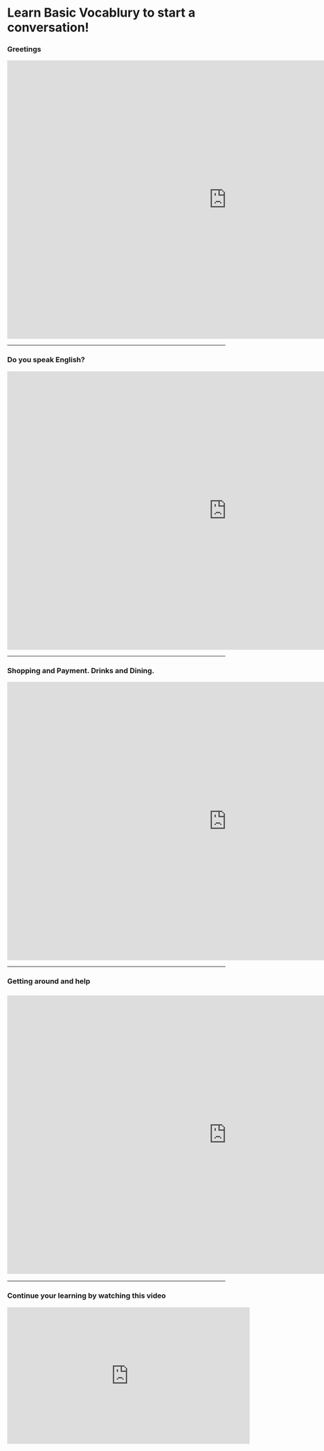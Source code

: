 <h1> Learn Basic Vocablury to start a conversation! </h1>
<h3> Greetings </h3>
<iframe src="https://h5p.org/h5p/embed/364527" width="1012" height="642" frameborder="0" allowfullscreen="allowfullscreen"></iframe><script src="https://h5p.org/sites/all/modules/h5p/library/js/h5p-resizer.js" charset="UTF-8"></script> 
<hr>
<h3> Do you speak English?</h3>
<iframe src="https://h5p.org/h5p/embed/406960" width="1012" height="642" frameborder="0" allowfullscreen="allowfullscreen"></iframe><script src="https://h5p.org/sites/all/modules/h5p/library/js/h5p-resizer.js" charset="UTF-8"></script>
<hr>
<h3> Shopping and Payment. Drinks and Dining.</h3>
<iframe src="https://h5p.org/h5p/embed/406964" width="1012" height="642" frameborder="0" allowfullscreen="allowfullscreen"></iframe><script src="https://h5p.org/sites/all/modules/h5p/library/js/h5p-resizer.js" charset="UTF-8"></script>
<hr>
<h3>Getting around and help<h3>
<iframe src="https://h5p.org/h5p/embed/406971" width="1012" height="642" frameborder="0" allowfullscreen="allowfullscreen"></iframe><script src="https://h5p.org/sites/all/modules/h5p/library/js/h5p-resizer.js" charset="UTF-8"></script>
 <hr> 
<h3> Continue your learning by watching this video</h3> 
<iframe width="560" height="315" src="https://www.youtube.com/embed/cyaKqd6wbIM" frameborder="0" allow="accelerometer; autoplay; encrypted-media; gyroscope; picture-in-picture" allowfullscreen></iframe>
